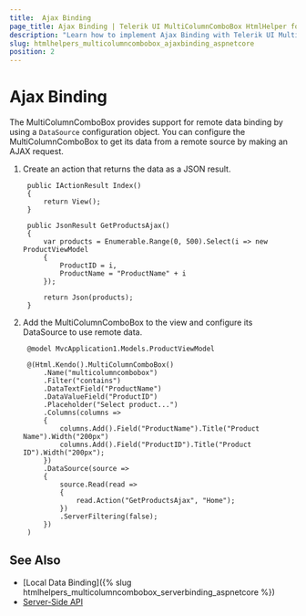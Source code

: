 ```yaml
---
title:  Ajax Binding
page_title: Ajax Binding | Telerik UI MultiColumnComboBox HtmlHelper for ASP.NET Core
description: "Learn how to implement Ajax Binding with Telerik UI MultiColumnComboBox HtmlHelper for ASP.NET Core (MVC 6 or ASP.NET Core MVC)."
slug: htmlhelpers_multicolumncombobox_ajaxbinding_aspnetcore
position: 2
---
```


# Ajax Binding

The MultiColumnComboBox provides support for remote data binding by using a `DataSource` configuration object. You can configure the MultiColumnComboBox to get its data from a remote source by making an AJAX request.

1. Create an action that returns the data as a JSON result.

        public IActionResult Index()
        {
            return View();
        }

        public JsonResult GetProductsAjax()
        {
            var products = Enumerable.Range(0, 500).Select(i => new ProductViewModel
            {
                ProductID = i,
                ProductName = "ProductName" + i
            });

            return Json(products);
        }

1. Add the MultiColumnComboBox to the view and configure its DataSource to use remote data.

        @model MvcApplication1.Models.ProductViewModel

        @(Html.Kendo().MultiColumnComboBox()
            .Name("multicolumncombobox")
            .Filter("contains")
            .DataTextField("ProductName")
            .DataValueField("ProductID")
            .Placeholder("Select product...")
            .Columns(columns =>
            {
                columns.Add().Field("ProductName").Title("Product Name").Width("200px")
                columns.Add().Field("ProductID").Title("Product ID").Width("200px");
            })
            .DataSource(source =>
            {
                source.Read(read =>
                {
                    read.Action("GetProductsAjax", "Home");
                })
                .ServerFiltering(false);
            })
        )

## See Also

* [Local Data Binding]({% slug htmlhelpers_multicolumncombobox_serverbinding_aspnetcore %})
* [Server-Side API](/api/multicolumncombobox)
